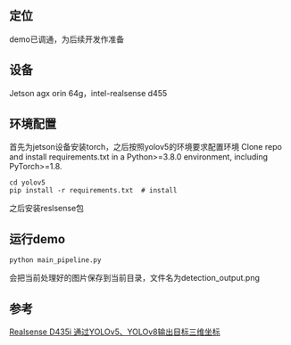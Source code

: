 ## 定位
demo已调通，为后续开发作准备
## 设备
Jetson agx orin 64g，intel-realsense d455
## 环境配置

首先为jetson设备安装torch，之后按照yolov5的环境要求配置环境
Clone repo and install requirements.txt in a Python>=3.8.0 environment, including PyTorch>=1.8.
```
cd yolov5
pip install -r requirements.txt  # install
```

之后安装reslsense包

## 运行demo
```
python main_pipeline.py
```

会把当前处理好的图片保存到当前目录，文件名为detection_output.png
## 参考
[Realsense D435i 通过YOLOv5、YOLOv8输出目标三维坐标](https://blog.csdn.net/Zeng999212/article/details/133926142?utm_medium=distribute.pc_relevant.none-task-blog-2~default~baidujs_baidulandingword~default-1-133926142-blog-135587498.235^v43^pc_blog_bottom_relevance_base9&spm=1001.2101.3001.4242.2&utm_relevant_index=4)